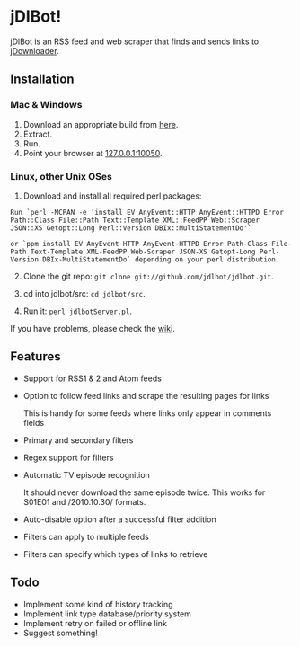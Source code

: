 # jDlBot!

jDlBot is an RSS feed and web scraper that finds and sends links to [jDownloader](http://www.jdownloader.org).

## Installation

### Mac & Windows

1.   Download an appropriate build from [here](http://github.com/jdlbot/jdlbot/downloads).
2.   Extract.
3.   Run.
4.   Point your browser at [127.0.0.1:10050](http://127.0.0.1:10050/).

### Linux, other Unix OSes

1.   Download and install all required perl packages:

    Run `perl -MCPAN -e 'install EV AnyEvent::HTTP AnyEvent::HTTPD Error Path::Class File::Path Text::Template XML::FeedPP Web::Scraper JSON::XS Getopt::Long Perl::Version DBIx::MultiStatementDo'`
    
    or `ppm install EV AnyEvent-HTTP AnyEvent-HTTPD Error Path-Class File-Path Text-Template XML-FeedPP Web-Scraper JSON-XS Getopt-Long Perl-Version DBIx-MultiStatementDo` depending on your perl distribution.

2.   Clone the git repo: `git clone git://github.com/jdlbot/jdlbot.git`.

3.   cd into jdlbot/src:  `cd jdlbot/src`.

4.   Run it:  `perl jdlbotServer.pl`.

If you have problems, please check the [wiki](http://github.com/jdlbot/jdlbot/wiki).

## Features

*   Support for RSS1 & 2 and Atom feeds

*   Option to follow feed links and scrape the resulting pages for links

    This is handy for some feeds where links only appear in comments fields

*   Primary and secondary filters

*   Regex support for filters

*   Automatic TV episode recognition

    It should never download the same episode twice.  This works for S01E01 and /2010.10.30/ formats.

*   Auto-disable option after a successful filter addition

*   Filters can apply to multiple feeds

*   Filters can specify which types of links to retrieve

## Todo

*   Implement some kind of history tracking
*   Implement link type database/priority system
*   Implement retry on failed or offline link
*   Suggest something!